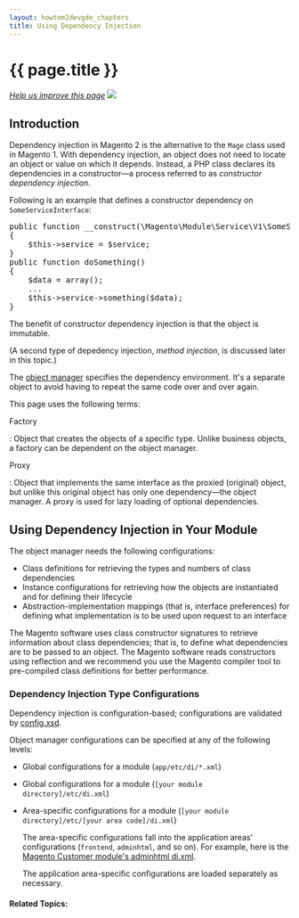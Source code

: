 ```yaml
---
layout: howtom2devgde_chapters
title: Using Dependency Injection
---
```

 
<h1 id="m2devgde-dep-inj">{{ page.title }}</h1>

<p><a href="{{ site.githuburl }}guides/v1.0/m2devgde/svcs-framework/build-svc.md" target="_blank"><em>Help us improve this page</em></a>&nbsp;<img src="{{ site.baseurl }}common/images/newWindow.gif"/></p>

<h2 id="dep-inj-intro">Introduction</h2>

Dependency injection in Magento 2 is the alternative to the `Mage` class used in Magento 1. With dependency injection, an object does not need to locate an object or value on which it depends. Instead, a PHP class declares its dependencies in a constructor&mdash;a process referred to as *constructor dependency injection*.

Following is an example that defines a constructor dependency on `SomeServiceInterface`:
	
<pre>
public function __construct(\Magento\Module\Service\V1\SomeServiceInterface $service)
{
	$this->service = $service;
}
public function doSomething()
{
&nbsp;&nbsp;&nbsp;&nbsp;$data = array();
&nbsp;&nbsp;&nbsp;&nbsp;...
&nbsp;&nbsp;&nbsp;&nbsp;$this->service->something($data);
}</pre>

The benefit of constructor dependency injection is that the object is immutable.

(A second type of depedency injection, *method injection*, is discussed later in this topic.)

The <a href="{{ site.mage2000url }}blob/master/lib/internal/Magento/Framework/ObjectManager/ObjectManager.php" target="_blank">object manager</a> specifies the dependency environment. It's a separate object to avoid having to repeat the same code over and over again.

This page uses the following terms:

Factory 

:	Object that creates the objects of a specific type. Unlike business objects, a factory can be dependent on the object manager.
	
Proxy

:	Object that implements the same interface as the proxied (original) object, but unlike this original object has only one dependency&mdash;the object manager. A proxy is used for lazy loading of optional dependencies.

<h2 id="dep-inj-mod">Using Dependency Injection in Your Module</h2>

The object manager needs the following configurations:

*	Class definitions for retrieving the types and numbers of class dependencies
*	Instance configurations for retrieving how the objects are instantiated and for defining their lifecycle
*	Abstraction-implementation mappings (that is, interface preferences) for defining what implementation is to be used upon request to an interface

The Magento software uses class constructor signatures to retrieve information about class dependencies; that is, to define what dependencies are to be passed to an object. The Magento software reads constructors using reflection and we recommend you use the Magento compiler tool to pre-compiled class definitions for better performance.

<h3 id="dep-inj-mod-config">Dependency Injection Type Configurations</h3>

Dependency injection is configuration-based; configurations are validated by <a href="{{ site.mage2000url }}blob/master/lib/internal/Magento/Framework/ObjectManager/etc/config.xsd" target="_blank">config.xsd</a>.

Object manager configurations can be specified at any of the following levels:

*	Global configurations for a module (`app/etc/di/*.xml`)
*	Global configurations for a module (`[your module directory]/etc/di.xml`)
*	Area-specific configurations for a module (`[your module directory]/etc/[your area code]/di.xml`)

	The area-specific configurations fall into the application areas' configurations (`frontend`, `adminhtml`, and so on). For example, here is the <a href="{{ site.mage2000url }}blob/master/app/code/Magento/Customer/etc/adminhtml/di.xml" target="_blank">Magento Customer module's adminhtml di.xml</a>.
	
	The application area-specific configurations are loaded separately as necessary.

#### Related Topics:

